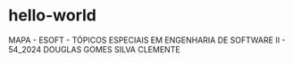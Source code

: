 # hello-world
MAPA - ESOFT - TÓPICOS ESPECIAIS EM ENGENHARIA DE SOFTWARE II - 54_2024 DOUGLAS GOMES SILVA CLEMENTE
